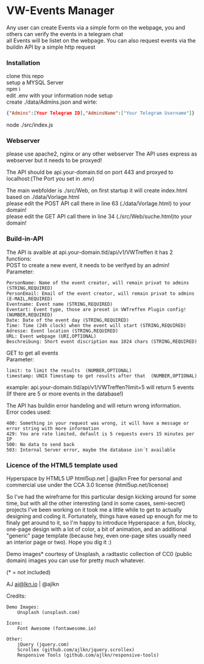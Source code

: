 # VW-Events Manager
 Any user can create Events via a simple form on the webpage, you and others can verify the events in a telegram chat  
 all Events will be listet on the webpage.
 You can also request events via the buildin API by a simple http request

 ### Installation
 clone this repo  
 setup a MYSQL Server  
 npm i  
 edit .env with your information
 node setup  
 create ./data/Admins.json and wirte:  
 ```json
 {"Admins":[Your Telegram ID],"AdminsName":["Your Telegram Username"]}
  ```
 node ./src/index.js


### Webserver
please use apache2, nginx or any other webserver
The API uses express as webserver but it needs to be proxyed!  
  
The API should be api.your-domain.tld on port 443 and proxyed to localhost:(The Port you set in .env)  
  
The main webfolder is ./src/Web, on first startup it will create index.html based on ./data/Vorlage.html  
please edit the POST API call there in line 63 (./data/Vorlage.html) to your domain!  
please edit the GET API call there in line 34 (./src/Web/suche.html)to your domain!  

### Build-in-API
The API is avaible at api.your-domain.tld/api/v1/VWTreffen it has 2 functions:  
POST to create a new event, it needs to be verifyed by an admin!  
Parameter:
```
PersonName: Name of the event creator, will remain privat to admins (STRING,REQUIRED)
PersonEmail: Email of the event creator, will remain privat to admins (E-MAIL,REQUIRED)
Eventname: Event name (STRING,REQUIRED)
Eventart: Event type, those are preset in VWTreffen Plugin config! (NUMBER,REQUIRED)
Date: Date of the event day (STRING,REQUIRED)
Time: Time (24h clock) when the event will start (STRING,REQUIRED)
Adresse: Event location (STRING,REQUIRED)
URL: Event webpage (URI,OPTIONAL)
Beschreibung: Short event discription max 1024 chars (STRING,REQUIRED)
```
  
GET to get all events  
Parameter:
```
limit: to limit the results  (NUMBER,OPTIONAL)
timestamp: UNIX Timestamp to get results after that  (NUMBER,OPTIONAL)
```
example: api.your-domain.tld/api/v1/VWTreffen?limit=5 will return 5 events (If there are 5 or more events in the database!)  

The API has buildin error handeling and will return wrong information.  
Error codes used:
```
400: Something in your request was wrong, it will have a message or error string with more information
429: You are rate limited, default is 5 requests evers 15 minutes per IP
500: No data to send back
503: Internal Server error, maybe the database isn´t available
```


### Licence of the HTML5 template used
Hyperspace by HTML5 UP
html5up.net | @ajlkn
Free for personal and commercial use under the CCA 3.0 license (html5up.net/license)


So I've had the wireframe for this particular design kicking around for some time, but with all
the other interesting (and in some cases, semi-secret) projects I've been working on it took me
a little while to get to actually designing and coding it. Fortunately, things have eased up
enough for me to finaly get around to it, so I'm happy to introduce Hyperspace: a fun, blocky,
one-page design with a lot of color, a bit of animation, and an additional "generic" page template
(because hey, even one-page sites usually need an interior page or two). Hope you dig it :)

Demo images* courtesy of Unsplash, a radtastic collection of CC0 (public domain) images
you can use for pretty much whatever.

(* = not included)

AJ
aj@lkn.io | @ajlkn


Credits:

	Demo Images:
		Unsplash (unsplash.com)

	Icons:
		Font Awesome (fontawesome.io)

	Other:
		jQuery (jquery.com)
		Scrollex (github.com/ajlkn/jquery.scrollex)
		Responsive Tools (github.com/ajlkn/responsive-tools)
